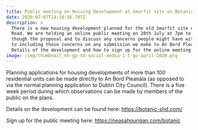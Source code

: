 ```yaml
---
title: Public meeting on Hosuing Development at Smurfit site on Botanic Road
date: 2020-07-07T14:10:56.797Z
description: >
  There is a new housing development planned for the old Smurfit site on Botanic
  Road. We are holding an online public meeting on 20th July at 7pm to walk
  though the proposal and to discuss any concerns people might have with a view
  to including those concerns on any submission we make to An Bord Pleanála.
  Details of the development and how to sign up for the online meeting below.
image: /img/thumbnail_nh-gp-td-social-media-1-t-go-april-2020.png
---
```

Planning applications for housing developments of more than 100 residential units can be  made directly to An Bord Pleanála (as opposed to via the normal planning application to Dublin City Council). There is a five week period during which observations can be made by members of the public on the plans.

Details on the development can be found here: <https://botanic-shd.com/>

Sign up for the public meeting here: <https://neasahourigan.com/botanic>
